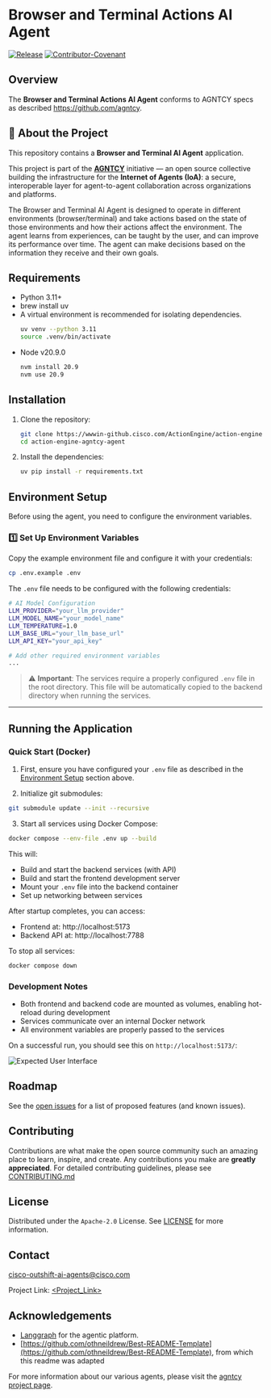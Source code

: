 # Browser and Terminal Actions AI Agent

[![Release](https://img.shields.io/github/v/release/agntcy/repo-template?display_name=tag)](CHANGELOG.md)
[![Contributor-Covenant](https://img.shields.io/badge/Contributor%20Covenant-2.1-fbab2c.svg)](CODE_OF_CONDUCT.md)

## Overview

The **Browser and Terminal Actions AI Agent** conforms to AGNTCY specs as described https://github.com/agntcy.

## **📌 About the Project**

This repository contains a **Browser and Terminal AI Agent** application.

This project is part of the [**AGNTCY**](https://docs.agntcy.org/pages/introduction.html) initiative — an open source collective building the infrastructure for the **Internet of Agents (IoA)**: a secure, interoperable layer for agent-to-agent collaboration across organizations and platforms.

The Browser and Terminal AI Agent is designed to operate in different environments (browser/terminal) and take actions based on the state of those environments and how their actions affect the environment.
The agent learns from experiences, can be taught by the user, and can improve its performance over time. The agent can make decisions based on the information they receive and their own goals.

## Requirements

- Python 3.11+
- brew install uv
- A virtual environment is recommended for isolating dependencies.
  ```bash
  uv venv --python 3.11
  source .venv/bin/activate
  ```
- Node v20.9.0
  ```bash
  nvm install 20.9
  nvm use 20.9
  ```

## Installation

1. Clone the repository:

   ```bash
   git clone https://wwwin-github.cisco.com/ActionEngine/action-engine-agntcy-agent
   cd action-engine-agntcy-agent
   ```

2. Install the dependencies:

   ```bash
   uv pip install -r requirements.txt
   ```

## Environment Setup

Before using the agent, you need to configure the environment variables.

### **1️⃣ Set Up Environment Variables**

Copy the example environment file and configure it with your credentials:

```bash
cp .env.example .env
```

The `.env` file needs to be configured with the following credentials:

```bash
# AI Model Configuration
LLM_PROVIDER="your_llm_provider"
LLM_MODEL_NAME="your_model_name"
LLM_TEMPERATURE=1.0
LLM_BASE_URL="your_llm_base_url"
LLM_API_KEY="your_api_key"

# Add other required environment variables
...
```

> ⚠️ **Important**: The services require a properly configured `.env` file in the root directory.
> This file will be automatically copied to the backend directory when running the services.

---

## Running the Application

### Quick Start (Docker)

1. First, ensure you have configured your `.env` file as described in the [Environment Setup](#environment-setup) section above.

2. Initialize git submodules:

```bash
git submodule update --init --recursive
```

3. Start all services using Docker Compose:

```bash
docker compose --env-file .env up --build
```

This will:

- Build and start the backend services (with API)
- Build and start the frontend development server
- Mount your `.env` file into the backend container
- Set up networking between services

After startup completes, you can access:

- Frontend at: http://localhost:5173
- Backend API at: http://localhost:7788

To stop all services:

```bash
docker compose down
```

### Development Notes

- Both frontend and backend code are mounted as volumes, enabling hot-reload during development
- Services communicate over an internal Docker network
- All environment variables are properly passed to the services

On a successful run, you should see this on `http://localhost:5173/`:

![Expected User Interface](expected_output.png)

## Roadmap

See the [open issues](Project_issues_link) for a list
of proposed features (and known issues).

## Contributing

Contributions are what make the open source community such an amazing place to
learn, inspire, and create. Any contributions you make are **greatly
appreciated**. For detailed contributing guidelines, please see
[CONTRIBUTING.md](CONTRIBUTING.md)

## License

Distributed under the `Apache-2.0` License. See [LICENSE](LICENSE) for more
information.

## Contact

[cisco-outshift-ai-agents@cisco.com](mailto:cisco-outshift-ai-agents@cisco.com)

Project Link:
[<Project_Link>](Project_Link)

## Acknowledgements

- [Langgraph](https://github.com/langchain-ai/langgraph) for the agentic platform.
- [https://github.com/othneildrew/Best-README-Template](https://github.com/othneildrew/Best-README-Template), from which this readme was adapted

For more information about our various agents, please visit the [agntcy project page](https://github.com/agntcy).
